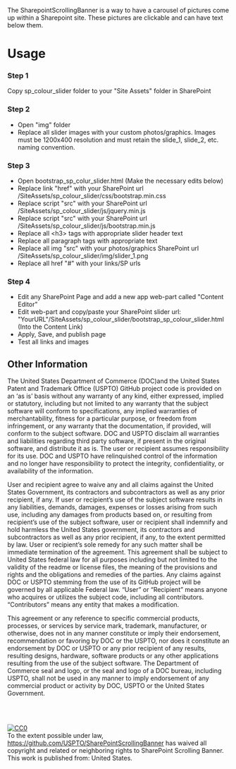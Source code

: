 
The SharepointScrollingBanner is a way to have a carousel of pictures come up within a Sharepoint site.  These pictures are clickable and can have text below them.

# Usage
### Step 1
Copy sp_colour_slider folder to your "Site Assets" folder in SharePoint

### Step 2
* Open "img" folder
* Replace all slider images with your custom photos/graphics. Images must be 1200x400 resolution and must retain the slide_1, slide_2, etc. naming convention.

### Step 3
* Open bootstrap_sp_colur_slider.html (Make the necessary edits below)
* Replace link "href" with your SharePoint url /SiteAssets/sp_colour_slider/css/bootstrap.min.css
* Replace script "src" with your SharePoint url /SiteAssets/sp_colour_slider/js/jquery.min.js
* Replace script "src" with your SharePoint url /SiteAssets/sp_colour_slider/js/bootstrap.min.js
* Replace all \<h3\> tags with appropriate slider header text
* Replace all paragraph tags with appropriate text
* Replace all img "src" with your photos/graphics SharePoint url /SiteAssets/sp_colour_slider/img/slider_1.png
* Replace all href "#" with your links/SP urls

### Step 4 
* Edit any SharePoint Page and add a new app web-part called "Content Editor"
* Edit web-part and copy/paste your SharePoint slider url: "YourURL"/SiteAssets/sp_colour_slider/bootstrap_sp_colour_slider.html (Into the Content Link)
* Apply, Save, and publish page
* Test all links and images

## Other Information
The United States Department of Commerce (DOC)and the United States Patent and Trademark Office (USPTO) GitHub project code is provided on an ‘as is’ basis without any warranty of any kind, either expressed, implied or statutory, including but not limited to any warranty that the subject software will conform to specifications, any implied warranties of merchantability, fitness for a particular purpose, or freedom from infringement, or any warranty that the documentation, if provided, will conform to the subject software.  DOC and USPTO disclaim all warranties and liabilities regarding third party software, if present in the original software, and distribute it as is.  The user or recipient assumes responsibility for its use. DOC and USPTO have relinquished control of the information and no longer have responsibility to protect the integrity, confidentiality, or availability of the information. 

User and recipient agree to waive any and all claims against the United States Government, its contractors and subcontractors as well as any prior recipient, if any.  If user or recipient’s use of the subject software results in any liabilities, demands, damages, expenses or losses arising from such use, including any damages from products based on, or resulting from recipient’s use of the subject software, user or recipient shall indemnify and hold harmless the United States government, its contractors and subcontractors as well as any prior recipient, if any, to the extent permitted by law.  User or recipient’s sole remedy for any such matter shall be immediate termination of the agreement.  This agreement shall be subject to United States federal law for all purposes including but not limited to the validity of the readme or license files, the meaning of the provisions and rights and the obligations and remedies of the parties. Any claims against DOC or USPTO stemming from the use of its GitHub project will be governed by all applicable Federal law. “User” or “Recipient” means anyone who acquires or utilizes the subject code, including all contributors. “Contributors” means any entity that makes a modification. 

This agreement or any reference to specific commercial products, processes, or services by service mark, trademark, manufacturer, or otherwise, does not in any manner constitute or imply their endorsement, recommendation or favoring by DOC or the USPTO, nor does it constitute an endorsement by DOC or USPTO or any prior recipient of any results, resulting designs, hardware, software products or any other applications resulting from the use of the subject software.  The Department of Commerce seal and logo, or the seal and logo of a DOC bureau, including USPTO, shall not be used in any manner to imply endorsement of any commercial product or activity by DOC, USPTO  or the United States Government.

<br />
<br />
<p xmlns:dct="http://purl.org/dc/terms/" xmlns:vcard="http://www.w3.org/2001/vcard-rdf/3.0#">
  <a rel="license"
     href="http://creativecommons.org/publicdomain/zero/1.0/">
    <img src="http://i.creativecommons.org/p/zero/1.0/88x31.png" style="border-style: none;" alt="CC0" />
  </a>
  <br />
  To the extent possible under law,
  <a rel="dct:publisher"
     href="https://github.com/USPTO/SharePointScrollingBanner">https://github.com/USPTO/SharePointScrollingBanner</a>
  has waived all copyright and related or neighboring rights to
  <span property="dct:title">SharePoint Scrolling Banner</span>.
This work is published from:
<span property="vcard:Country" datatype="dct:ISO3166"
      content="US" about="https://github.com/USPTO/SharePointScrollingBanner">
  United States</span>.
</p>
